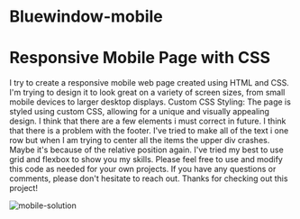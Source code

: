 # Bluewindow-mobile

# Responsive Mobile Page with CSS
I try to create a responsive mobile web page created using HTML and CSS. I'm trying to design it to look great on a variety of screen sizes, from small mobile devices to larger desktop displays. Custom CSS Styling: The page is styled using custom CSS, allowing for a unique and visually appealing design.
I think that there are a few elements i must correct in future. I think that there is a problem with the footer. I've tried to make all of the text i one row but when I am trying to center all the items the upper div crashes. Maybe it's because of the relative position again. I've tried my best to use grid and flexbox to show you my skills.  Please feel free to use and modify this code as needed for your own projects. If you have any questions or comments, please don't hesitate to reach out. Thanks for checking out this project!

![mobile-solution](https://user-images.githubusercontent.com/117073615/225944151-c0714203-9784-4d55-909e-34c60338eda0.png)
